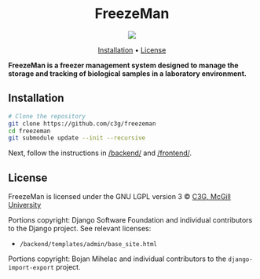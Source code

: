 <h1 align="center">
  FreezeMan
</h1>
<p align="center">
  <a href="https://codecov.io/gh/c3g/freezeman">
    <img src="https://codecov.io/gh/c3g/freezeman/branch/master/graph/badge.svg" />
  </a>
</p>

<p align="center">
  <a href="#installation">Installation</a> •
  <a href="#license">License</a>
</p>

<p>
  <b>
    FreezeMan is a freezer management system designed to manage the storage and tracking of biological samples in a laboratory environment.
  </b>
</p>



## Installation

```bash
# Clone the repository
git clone https://github.com/c3g/freezeman
cd freezeman
git submodule update --init --recursive
```

Next, follow the instructions in [/backend/](./backend/) and
[/frontend/](./frontend/).

## License

FreezeMan is licensed under the GNU LGPL version 3
&copy; [C3G, McGill University](http://www.computationalgenomics.ca/)

Portions copyright: Django Software Foundation and individual
contributors to the Django project. See relevant licenses:

  * `/backend/templates/admin/base_site.html`

Portions copyright: Bojan Mihelac and individual contributors to the 
`django-import-export` project.
